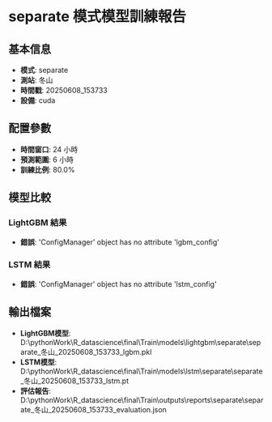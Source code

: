 
# separate 模式模型訓練報告

## 基本信息
- **模式**: separate
- **測站**: 冬山
- **時間戳**: 20250608_153733
- **設備**: cuda

## 配置參數
- **時間窗口**: 24 小時
- **預測範圍**: 6 小時
- **訓練比例**: 80.0%

## 模型比較

### LightGBM 結果

- **錯誤**: 'ConfigManager' object has no attribute 'lgbm_config'

### LSTM 結果

- **錯誤**: 'ConfigManager' object has no attribute 'lstm_config'


## 輸出檔案
- **LightGBM模型**: D:\pythonWork\R_datascience\final\Train\models\lightgbm\separate\separate_冬山_20250608_153733_lgbm.pkl
- **LSTM模型**: D:\pythonWork\R_datascience\final\Train\models\lstm\separate\separate_冬山_20250608_153733_lstm.pt
- **評估報告**: D:\pythonWork\R_datascience\final\Train\outputs\reports\separate\separate_冬山_20250608_153733_evaluation.json
